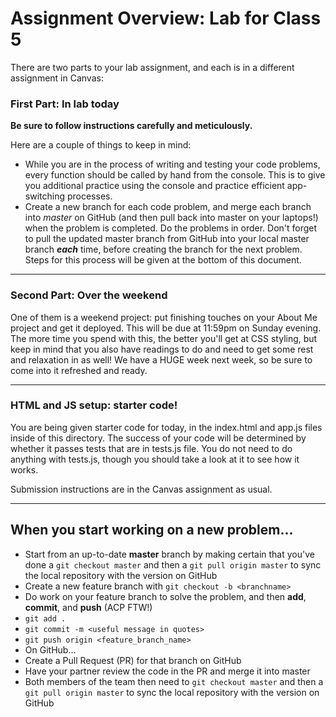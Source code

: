 # Assignment Overview: Lab for Class 5

There are two parts to your lab assignment, and each is in a different assignment in Canvas:

### First Part: In lab today

**Be sure to follow instructions carefully and meticulously.**

Here are a couple of things to keep in mind:

* While you are in the process of writing and testing your code problems, every function should be called by hand from the console. This is to give you additional practice using the console and practice efficient app-switching processes.
* Create a new branch for each code problem, and merge each branch into *master* on GitHub (and then pull back into master on your laptops!) when the problem is completed. Do the problems in order. Don't forget to pull the updated master branch from GitHub into your local master branch ***each*** time, before creating the branch for the next problem. Steps for this process will be given at the bottom of this document.

---

### Second Part: Over the weekend

One of them is a weekend project: put finishing touches on your About Me project and get it deployed. This will be due at 11:59pm on Sunday evening. The more time you spend with this, the better you'll get at CSS styling, but keep in mind that you also have readings to do and need to get some rest and relaxation in as well! We have a HUGE week next week, so be sure to come into it refreshed and ready.

---

### HTML and JS setup: starter code!
You are being given starter code for today, in the index.html and app.js files inside of this directory. The success of your code will be determined by whether it passes tests that are in tests.js file. You do not need to do anything with tests.js, though you should take a look at it to see how it works.

Submission instructions are in the Canvas assignment as usual.

---

## When you start working on a new problem...
* Start from an up-to-date **master** branch by making certain that you've done a `git checkout master` and then a `git pull origin master` to sync the local repository with the version on GitHub
*  Create a new feature branch with `git checkout -b <branchname>`  
* Do work on your feature branch to solve the problem, and then **add**, **commit**, and **push** (ACP FTW!)  
 * `git add .`  
 * `git commit -m <useful message in quotes>`   
 * `git push origin <feature_branch_name>`
* On GitHub...
 * Create a Pull Request (PR) for that branch on GitHub
 * Have your partner review the code in the PR and merge it into master
 * Both members of the team then need to `git checkout master` and then a `git pull origin master` to sync the local repository with the version on GitHub
